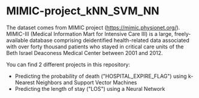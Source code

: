 # MIMIC-project_kNN_SVM_NN

The dataset comes from MIMIC project (https://mimic.physionet.org/). MIMIC-III (Medical Information Mart for Intensive Care III) is a large, freely-available database comprising deidentified health-related data associated with over forty thousand patients who stayed in critical care units of the Beth Israel Deaconess Medical Center between 2001 and 2012.

You can find 2 different projects in this repository:
- Predicting the probability of death ("HOSPITAL_EXPIRE_FLAG") using k-Nearest Neighbors and Support Vector Machines
- Predicting the length of stay ("LOS") using a Neural Network
